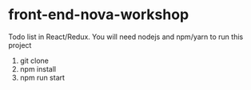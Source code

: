# front-end-nova-workshop

Todo list in React/Redux.
You will need nodejs and npm/yarn to run this project

1. git clone
2. npm install
3. npm run start
